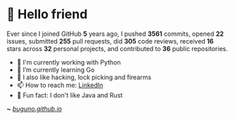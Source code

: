 # 🤖 Hello friend

Ever since I joined GitHub **5** years ago, I pushed **3561** commits, opened **22** issues, submitted **255** pull requests, did **305** code reviews, received **16** stars across **32** personal projects, and contributed to **36** public repositories.

- 🐍 I'm currently working with Python
- 🌱 I’m currently learning Go
- 🔭 I also like hacking, lock picking and firearms
- 📫 How to reach me: [LinkedIn](https://www.linkedin.com/in/brunodesouzabezerra/)
- 🤡 Fun fact: I don't like Java and Rust

**~** [_buguno.github.io_](https://buguno.github.io/)
